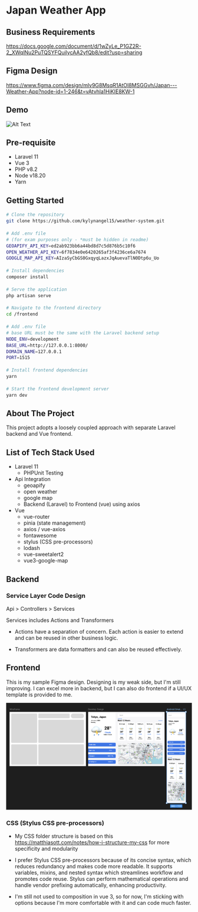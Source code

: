 # Japan Weather App

## Business Requirements
https://docs.google.com/document/d/1wZyLe_P1GZ2R-2_XWqlNu2PuTQSYFQuilycAA2yfQb8/edit?usp=sharing

## Figma Design
https://www.figma.com/design/mlv9G8MsqR1AtOI8MSGGvh/Japan---Weather-App?node-id=1-246&t=vAtvhla1HiKIE8KW-1

## Demo
![Alt Text](https://github.com/kylynangel15/weather-system/blob/main/frontend/src/assets/WeatherAppDemo.gif)

## Pre-requisite
- Laravel 11
- Vue 3
- PHP v8.2
- Node v18.20
- Yarn

## Getting Started

```bash
# Clone the repository
git clone https://github.com/kylynangel15/weather-system.git

# Add .env file
# (for exam purposes only - *must be hidden in readme)
GEOAPIFY_API_KEY=ed2ab923bb6a44bd8d7c5d876b5c10f6
OPEN_WEATHER_API_KEY=6f7834e0e6420265af3f4236ce6a7674
GOOGLE_MAP_API_KEY=AIzaSyCbGS0GxqyqLazxJqAuevaTlN0Dtp6u_Uo

# Install dependencies
composer install

# Serve the application
php artisan serve

# Navigate to the frontend directory
cd /frontend

# Add .env file
# base URL must be the same with the Laravel backend setup
NODE_ENV=development
BASE_URL=http://127.0.0.1:8000/
DOMAIN_NAME=127.0.0.1
PORT=1515

# Install frontend dependencies
yarn

# Start the frontend development server
yarn dev
```

## About The Project
This project adopts a loosely coupled approach with separate Laravel backend and Vue frontend.

## List of Tech Stack Used
- Laravel 11
    * PHPUnit Testing
- Api Integration 
    * geoapify
    * open weather
    * google map
    * Backend (Laravel) to Frontend (vue) using axios
- Vue
    * vue-router
    * pinia (state management)
    * axios / vue-axios
    * fontawesome
    * stylus (CSS pre-processors)
    * lodash
    * vue-sweetalert2
    * vue3-google-map


## Backend

### Service Layer Code Design
Api > Controllers > Services

Services includes Actions and Transformers

- Actions have a separation of concern. Each action is easier to extend and can be reused in other business logic.

- Transformers are data formatters and can also be reused effectively.



## Frontend

This is my sample Figma design. Designing is my weak side, but I'm still improving. 
I can excel more in backend, but I can also do frontend if a UI/UX template is provided to me.

![Alt Text](https://raw.githubusercontent.com/kylynangel15/weather-system/main/frontend/src/assets/FigmaDesign.png)


### CSS (Stylus CSS pre-processors)

- My CSS folder structure is based on this https://matthiasott.com/notes/how-i-structure-my-css for more specificity and modularity 

- I prefer Stylus CSS pre-processors because of its concise syntax, which reduces redundancy and makes code more readable. It supports variables, mixins, and nested syntax which streamlines workflow and promotes code reuse. Stylus can perform mathematical operations and handle vendor prefixing automatically, enhancing productivity.
  
- I'm still not used to composition in vue 3, so for now, I'm sticking with options because I'm more comfortable with it and can code much faster.
